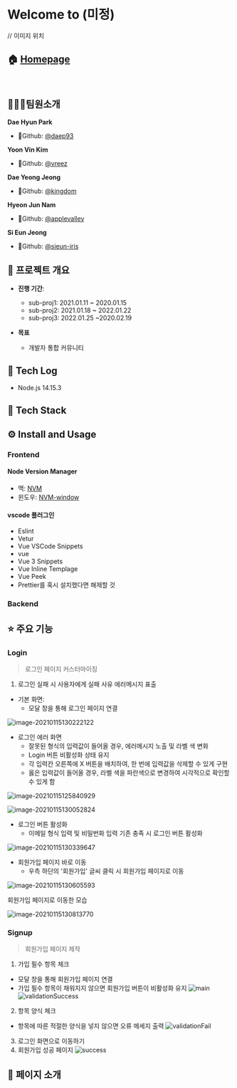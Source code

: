 # Welcome to (미정)

// 이미지 위치 
## 🏠 [Homepage]()

<br>

## 👨‍👩‍👦팀원소개

**Dae Hyun Park**

- 🥪Github: [@daep93](https://github.com/daep93)

**Yoon Vin Kim**

- 🥨Github: [@vreez](https://github.com/vreez)

**Dae Yeong Jeong**

- 🥠Github: [@kingdom](https://github.com/kingdom)

**Hyeon Jun Nam**

- 🧀Github: [@applevalley](https://github.com/applevalley) 

**Si Eun Jeong**

- 🍤Github: [@sieun-iris](https://github.com/sieun-iris)



## 📆 프로젝트 개요

- **진행 기간**: 
	- sub-proj1: 2021.01.11 ~ 2020.01.15
	- sub-proj2: 2021.01.18 ~ 2022.01.22
	- sub-proj3: 2022.01.25 ~2020.02.19

- **목표**
  - 개발자 통합 커뮤니티 
  
## 📒 Tech Log
- Node.js 14.15.3
## 🔧 Tech Stack


## ⚙️ Install and Usage

### Frontend
#### Node Version Manager
- 맥: [NVM](https://github.com/joshua1988/vue-til-server#nvm-%EC%84%A4%EC%B9%98-%EB%B0%8F-%EB%B2%84%EC%A0%84-%EB%B3%80%EA%B2%BD-%EB%B0%A9%EB%B2%95)
- 윈도우: [NVM-window](http://hong.adfeel.info/backend/nodejs/window%EC%97%90%EC%84%9C-nvmnode-version-manager-%EC%82%AC%EC%9A%A9%ED%95%98%EA%B8%B0/)
#### vscode 플러그인
- Eslint
- Vetur
- Vue VSCode Snippets
- vue
- Vue 3 Snippets
- Vue Inline Templage
- Vue Peek
- Prettier를 혹시 설치했다면 해제할 것

### Backend

## ⭐️ 주요 기능

### Login

> 로그인 페이지 커스터마이징

1. 로그인 실패 시 사용자에게 실패 사유 에러메시지 표출

- 기본 화면: 
  - 모달 창을 통해 로그인 페이지 연결

![image-20210115130222122](README.assets/image-20210115130222122.png)



- 로그인 에러 화면
  - 잘못된 형식의 입력값이 들어올 경우, 에러메시지 노출 및 라벨 색 변화
  - Login 버튼 비활성화 상태 유지
  - 각 입력칸 오른쪽에 X 버튼을 배치하여, 한 번에 입력값을 삭제할 수 있게 구현
  - 옳은 입력값이 들어올 경우, 라벨 색을 파란색으로 변경하여 시각적으로 확인할 수 있게 함

![image-20210115125840929](README.assets/image-20210115125840929.png)

![image-20210115130052824](README.assets/image-20210115130052824.png)



- 로그인 버튼 활성화
  - 이메일 형식 입력 및 비밀번화 입력 기존 충족 시 로그인 버튼 활성화

![image-20210115130339647](README.assets/image-20210115130339647.png)



- 회원가입 페이지 바로 이동
  - 우측 하단의 '회원가입' 글씨 클릭 시 회원가입 페이지로 이동

![image-20210115130605593](README.assets/image-20210115130605593.png)

회원가입 페이지로 이동한 모습

![image-20210115130813770](README.assets/image-20210115130813770.png)


### Signup

> 회원가입 페이지 제작

1. 가입 필수 항목 체크

  - 모달 창을 통해 회원가입 페이지 연결
  - 가입 필수 항목이 채워지지 않으면 회원가입 버튼이 비활성화 유지
![main](imgForREADME/signupMain.PNG)
![validationSuccess](imgForREADME/signupActive.PNG)

2. 항목 양식 체크
  - 항목에 따른 적절한 양식을 넣지 않으면 오류 메세지 출력
![validationFail](imgForREADME/signupValidation.PNG)



3. 로그인 화면으로 이동하기
4. 회원가입 성공 페이지
![success](imgForREADME/signupSuccess.PNG)




## 👀 페이지 소개